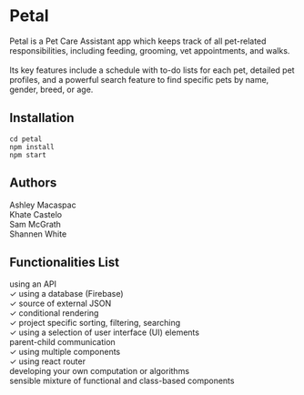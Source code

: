 # Petal
Petal is a Pet Care Assistant app which keeps track of all pet-related responsibilities, including feeding, grooming, vet appointments, and walks.<br /><br />
Its key features include a schedule with to-do lists for each pet, detailed pet profiles, and a powerful search feature to find specific pets by name, gender, breed, or age.

## Installation
```
cd petal
npm install
npm start
```

## Authors
Ashley Macaspac<br />
Khate Castelo<br />
Sam McGrath<br />
Shannen White

## Functionalities List
using an API<br />
✓ using a database (Firebase)<br />
✓ source of external JSON<br />
✓ conditional rendering<br />
✓ project specific sorting, filtering, searching<br />
✓ using a selection of user interface (UI) elements<br />
parent-child communication<br />
✓ using multiple components<br />
✓ using react router<br />
developing your own computation or algorithms<br />
sensible mixture of functional and class-based components